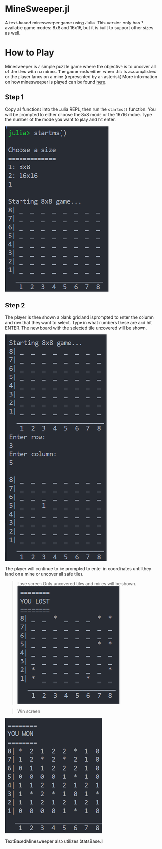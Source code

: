 # MineSweeper.jl
A text-based minesweeper game using Julia.
This version only has 2 available game modes: 8x8 and 16x16, but it is
built to support other sizes as well. 

# How to Play 
Minesweeper is a simple puzzle game where the objective is to uncover all of the
tiles with no mines. The game ends either when this is accomplished or the player 
lands  on a mine (represented by an asterisk) More information on how minesweeper 
is played can be found [here](https://www.wikihow.com/Play-Minesweeper). 

## Step 1
Copy all functions into the Julia REPL, then run the ```startms()``` function.
You will be prompted to either choose the 8x8 mode or the 16x16 mdoe. 
Type the number of the mode you want to play and hit enter. 

![](images/image_1.png)

## Step 2

The player is then shown a blank grid and isprompted to enter the column and row that they want to select. 
Type in what numbers these are and hit ENTER. The new board with the selected tile 
uncovered will be shown.

![](images/image_3.png)

The player will continue to be prompted to enter in coordinates until they land on a mine or 
uncover all safe tiles.

>Lose screen
Only uncovered tiles and mines will be shown.
![](images/image_6.png)

>Win screen

![](images/image_5.png)


TextBasedMinesweeper also utilizes StatsBase.jl
